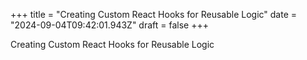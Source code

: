 +++
title = "Creating Custom React Hooks for Reusable Logic"
date = "2024-09-04T09:42:01.943Z"
draft = false
+++

Creating Custom React Hooks for Reusable Logic
        